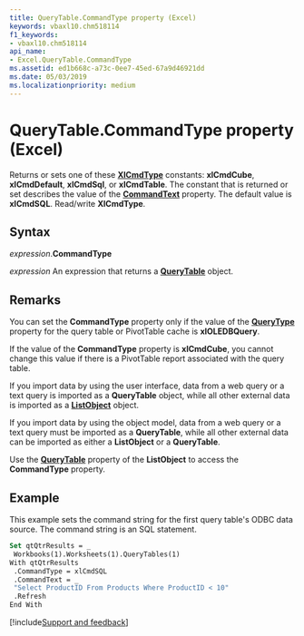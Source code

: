 ```yaml
---
title: QueryTable.CommandType property (Excel)
keywords: vbaxl10.chm518114
f1_keywords:
- vbaxl10.chm518114
api_name:
- Excel.QueryTable.CommandType
ms.assetid: ed1b668c-a73c-0ee7-45ed-67a9d46921dd
ms.date: 05/03/2019
ms.localizationpriority: medium
---
```



# QueryTable.CommandType property (Excel)

Returns or sets one of these **[XlCmdType](Excel.XlCmdType.md)** constants: **xlCmdCube**, **xlCmdDefault**, **xlCmdSql**, or **xlCmdTable**. The constant that is returned or set describes the value of the **[CommandText](Excel.QueryTable.CommandText.md)** property. The default value is **xlCmdSQL**. Read/write **XlCmdType**.


## Syntax

_expression_.**CommandType**

_expression_ An expression that returns a **[QueryTable](Excel.QueryTable.md)** object.


## Remarks

You can set the **CommandType** property only if the value of the **[QueryType](Excel.QueryTable.QueryType.md)** property for the query table or PivotTable cache is **xlOLEDBQuery**.

If the value of the **CommandType** property is **xlCmdCube**, you cannot change this value if there is a PivotTable report associated with the query table.

If you import data by using the user interface, data from a web query or a text query is imported as a **QueryTable** object, while all other external data is imported as a **[ListObject](Excel.ListObject.md)** object.

If you import data by using the object model, data from a web query or a text query must be imported as a **QueryTable**, while all other external data can be imported as either a **ListObject** or a **QueryTable**.

Use the **[QueryTable](Excel.ListObject.QueryTable.md)** property of the **ListObject** to access the **CommandType** property.


## Example

This example sets the command string for the first query table's ODBC data source. The command string is an SQL statement.

```vb
Set qtQtrResults = _ 
 Workbooks(1).Worksheets(1).QueryTables(1) 
With qtQtrResults 
 .CommandType = xlCmdSQL 
 .CommandText = _ 
 "Select ProductID From Products Where ProductID < 10" 
 .Refresh 
End With
```



[!include[Support and feedback](~/includes/feedback-boilerplate.md)]
